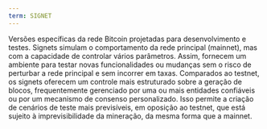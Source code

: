 ```yaml
---
term: SIGNET
---
```


Versões específicas da rede Bitcoin projetadas para desenvolvimento e testes. Signets simulam o comportamento da rede principal (mainnet), mas com a capacidade de controlar vários parâmetros. Assim, fornecem um ambiente para testar novas funcionalidades ou mudanças sem o risco de perturbar a rede principal e sem incorrer em taxas. Comparados ao testnet, os signets oferecem um controle mais estruturado sobre a geração de blocos, frequentemente gerenciado por uma ou mais entidades confiáveis ou por um mecanismo de consenso personalizado. Isso permite a criação de cenários de teste mais previsíveis, em oposição ao testnet, que está sujeito à imprevisibilidade da mineração, da mesma forma que a mainnet.